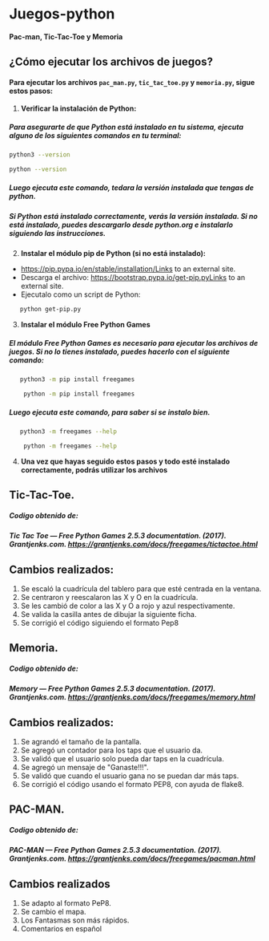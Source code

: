 # Juegos-python
#### Pac-man, Tic-Tac-Toe y Memoria

## ¿Cómo ejecutar los archivos de juegos?

#### Para ejecutar los archivos `pac_man.py`, `tic_tac_toe.py` y `memoria.py`, sigue estos pasos:

1. **Verificar la instalación de Python:**

##### Para asegurarte de que Python está instalado en tu sistema, ejecuta alguno de los siguientes comandos en tu terminal:

```bash
python3 --version
```

```bash
python --version
```

##### Luego ejecuta este comando, tedara la versión instalada que tengas de python.

##### Si Python está instalado correctamente, verás la versión instalada. Si no está instalado, puedes descargarlo desde python.org e instalarlo siguiendo las instrucciones.

2. **Instalar el módulo pip de Python (si no está instalado):**
- https://pip.pypa.io/en/stable/installation/Links to an external site.
- Descarga el archivo: https://bootstrap.pypa.io/get-pip.pyLinks to an external site.
- Ejecutalo como un script de Python:

```bash
   python get-pip.py 
```

3. **Instalar el módulo Free Python Games**
##### El módulo Free Python Games es necesario para ejecutar los archivos de juegos. Si no lo tienes instalado, puedes hacerlo con el siguiente comando:

```bash
   python3 -m pip install freegames
```

```bash
    python -m pip install freegames
```

##### Luego ejecuta este comando, para saber si se instalo bien.

```bash
   python3 -m freegames --help
```

```bash
    python -m freegames --help
```

4. **Una vez que hayas seguido estos pasos y todo esté instalado correctamente, podrás utilizar los archivos**


## Tic-Tac-Toe.

##### Codigo obtenido de:

##### Tic Tac Toe — Free Python Games 2.5.3 documentation. (2017). Grantjenks.com. https://grantjenks.com/docs/freegames/tictactoe.html

## Cambios realizados:

1. Se escaló la cuadrícula del tablero para que esté centrada en la ventana.
1. Se centraron y reescalaron las X y O en la cuadrícula.
1. Se les cambió de color a las X y O a rojo y azul respectivamente.
1. Se valida la casilla antes de dibujar la siguiente ficha. 
1. Se corrigió el código siguiendo el formato Pep8


## Memoria.

##### Codigo obtenido de:

##### Memory — Free Python Games 2.5.3 documentation. (2017). Grantjenks.com. https://grantjenks.com/docs/freegames/memory.html

## Cambios realizados:

1. Se agrandó el tamaño de la pantalla.
1. Se agregó un contador para los taps que el usuario da.
1. Se validó que el usuario solo pueda dar taps en la cuadrícula.
1. Se agregó un mensaje de "Ganaste!!!".
1. Se validó que cuando el usuario gana no se puedan dar más taps.
1. Se corrigió el código usando el formato PEP8, con ayuda de flake8.

## PAC-MAN.

##### Codigo obtenido de:

##### PAC-MAN  — Free Python Games 2.5.3 documentation. (2017). Grantjenks.com. https://grantjenks.com/docs/freegames/pacman.html

## Cambios realizados
1. Se adapto al formato PeP8.
2. Se cambio el mapa.
3. Los Fantasmas son más rápidos.
4. Comentarios en español

